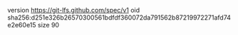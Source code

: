 version https://git-lfs.github.com/spec/v1
oid sha256:d251e326b26570300561bdfdf360072da791562b87219972271afd74e2e60e15
size 90
